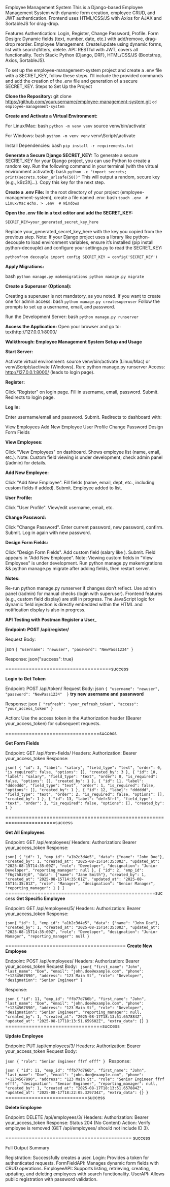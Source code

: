 
Employee Management System
This is a Django-based Employee Management System with dynamic form creation, employee CRUD, and JWT authentication. Frontend uses HTML/CSS/JS with Axios for AJAX and SortableJS for drag-drop.

Features
Authentication: Login, Register, Change Password, Profile.
Form Design: Dynamic fields (text, number, date, etc.) with add/remove, drag-drop reorder.
Employee Management: Create/update using dynamic forms, list with search/filters, delete.
API: RESTful with JWT, covers all functionality.
Tech Stack: Python (Django, DRF), HTML/CSS/JS (Bootstrap, Axios, SortableJS).


To set up the employee-management-system project and create a .env file with a SECRET_KEY, follow these steps. I'll include the provided commands and add the creation of the .env file and generation of a secure SECRET_KEY.
Steps to Set Up the Project


**Clone the Repository:**
git clone https://github.com/yourusername/employee-management-system.git
`cd employee-management-system`

**Create and Activate a Virtual Environment:**

For Linux/Mac:
bash `python -m venv venv`
source venv/bin/activate`

For Windows:
bash `python -m venv venv`
venv\Scripts\activate

Install Dependencies:
bash `pip install -r requirements.txt`


**Generate a Secure Django SECRET_KEY:**
To generate a secure SECRET_KEY for your Django project, you can use Python to create a random key. Run the following command in your terminal (with the virtual environment activated):
bash `python -c "import secrets; print(secrets.token_urlsafe(50))"`
This will output a random, secure key (e.g., k9z3Xj...). Copy this key for the next step.


**Create a .env File:**
In the root directory of your project (employee-management-system), create a file named .env:
bash `touch .env  # Linux/Mac`
`echo. > .env  # Windows`

**Open the .env file in a text editor and add the SECRET_KEY:**

`SECRET_KEY=your_generated_secret_key_here`

Replace your_generated_secret_key_here with the key you copied from the previous step.
Note: If your Django project uses a library like python-decouple to load environment variables, ensure it’s installed (pip install python-decouple) and configure your settings.py to read the SECRET_KEY:

`pythonfrom decouple import config
SECRET_KEY = config('SECRET_KEY')
`

**Apply Migrations:**

bash `python manage.py makemigrations
python manage.py migrate
`

**Create a Superuser (Optional):**

Creating a superuser is not mandatory, as you noted. If you want to create one for admin access:
bash `python manage.py createsuperuser`
Follow the prompts to set up a username, email, and password.


Run the Development Server:
bash `python manage.py runserver`


**Access the Application:**
Open your browser and go to:
texthttp://127.0.0.1:8000/

**Walkthrough: Employee Management System Setup and Usage**

**Start Server:**

Activate virtual environment: source venv/bin/activate (Linux/Mac) or venv\Scripts\activate (Windows).
Run: python manage.py runserver
Access: http://127.0.0.1:8000/ (leads to login page).


**Register:**

Click "Register" on login page.
Fill in username, email, password.
Submit. Redirects to login page.


**Log In:**

Enter username/email and password.
Submit. Redirects to dashboard with:

View Employees
Add New Employee
User Profile
Change Password
Design Form Fields

**View Employees:**

Click "View Employees" on dashboard.
Shows employee list (name, email, etc.).
Note: Custom field viewing is under development; check admin panel (/admin) for details.


**Add New Employee:**

Click "Add New Employee".
Fill fields (name, email, dept, etc., including custom fields if added).
Submit. Employee added to list.


**User Profile:**

Click "User Profile".
View/edit username, email, etc.


**Change Password:**

Click "Change Password".
Enter current password, new password, confirm.
Submit. Log in again with new password.


**Design Form Fields:**

Click "Design Form Fields".
Add custom field (salary like ).
Submit. Field appears in "Add New Employee".
Note: Viewing custom fields in "View Employees" is under development.
Run python manage.py makemigrations && python manage.py migrate after adding fields, then restart server.



**Notes:**

Re-run python manage.py runserver if changes don’t reflect.
Use admin panel (/admin) for manual checks (login with superuser).
Frontend features (e.g., custom field display) are still in progress.
The JavaScript logic for dynamic field injection is directly embedded within the HTML 
and notification display is also in progress.

______________________________API Testing with Postman  Register a User_______________________________

**Endpoint: POST /api/register/**

Request Body:

json
`{
    "username": "newuser",
    "password": "NewPass1234"
}`

Response:
json{"success": true}

====================================success

**Login to Get Token**

Endpoint: POST /api/token/
Request Body:
json
`{
    "username": "newuser",
    "password": "NewPass1234" 
}`
**try new username and passnword** 

Response:
json
`{
    "refresh": "your_refresh_token",
    "access": "your_access_token"
}`

Action: Use the access token in the Authorization header (Bearer your_access_token) for subsequent requests.

================================success

**Get Form Fields**

Endpoint: GET /api/form-fields/
Headers: Authorization: Bearer your_access_token
Response:

`json[
    {
        "id": 3,
        "label": "salary",
        "field_type": "text",
        "order": 0,
        "is_required": false,
        "options": [],
        "created_by": 3
    },
    {
        "id": 10,
        "label": "salary",
        "field_type": "text",
        "order": 0,
        "is_required": false,
        "options": [],
        "created_by": 1
    },
    {
        "id": 11,
        "label": "dddeddd",
        "field_type": "text",
        "order": 1,
        "is_required": false,
        "options": [],
        "created_by": 1
    },
    {
        "id": 12,
        "label": "dddddd",
        "field_type": "text",
        "order": 2,
        "is_required": false,
        "options": [],
        "created_by": 1
    },
    {
        "id": 13,
        "label": "defr3frf",
        "field_type": "text",
        "order": 3,
        "is_required": false,
        "options": [],
        "created_by": 1
    }
`

=======================================================================success

**Get All Employees**

Endpoint: GET /api/employees/
Headers: Authorization: Bearer your_access_token
Response:

`json[
    {
        "id": 1,
        "emp_id": "a1b2c3d4e5",
        "data": {"name": "John Doe"},
        "created_by": 1,
        "created_at": "2025-08-15T14:35:00Z",
        "updated_at": "2025-08-15T14:35:00Z",
        "role": "Developer",
        "designation": "Junior Developer",
        "reporting_manager": null
    },
    {
        "id": 2,
        "emp_id": "f6g7h8i9j0",
        "data": {"name": "Jane Smith"},
        "created_by": 1,
        "created_at": "2025-08-15T14:35:01Z",
        "updated_at": "2025-08-15T14:35:01Z",
        "role": "Manager",
        "designation": "Senior Manager",
        "reporting_manager": 1
    }
]
`
===================================================success
**Get Specific Employee**

Endpoint: GET /api/employees/5/
Headers: Authorization: Bearer your_access_token
Response:

`json{
    "id": 1,
    "emp_id": "a1b2c3d4e5",
    "data": {"name": "John Doe"},
    "created_by": 1,
    "created_at": "2025-08-15T14:35:00Z",
    "updated_at": "2025-08-15T14:35:00Z",
    "role": "Developer",
    "designation": "Junior Manager",
    "reporting_manager": null
}
`

=========================================
**Create New Employee**

Endpoint: POST /api/employees/
Headers: Authorization: Bearer your_access_token
Request Body:
`
json{
  "first_name": "John",
  "last_name": "Doe",
  "email": "john.doe@example.com",
  "phone": "+1234567890",
  "address": "123 Main St",
  "role": "Developer",
  "designation": "Senior Engineer"
}`

Response:

`json
{
    "id": 11,
    "emp_id": "ffb77d766b",
    "first_name": "John",
    "last_name": "Doe",
    "email": "john.doe@example.com",
    "phone": "+1234567890",
    "address": "123 Main St",
    "role": "Developer",
    "designation": "Senior Engineer",
    "reporting_manager": null,
    "created_by": 1,
    "created_at": "2025-08-17T18:13:51.657884Z",
    "updated_at": "2025-08-17T18:13:51.659602Z",
    "extra_data": {}
}
`
=================================success

**Update Employee**

Endpoint: PUT /api/employees/3/
Headers: Authorization: Bearer your_access_token
Request Body:

`json
{
    "role": "Senior Engineer ffrf efff"
}
`
Response:

`json
{
    "id": 11,
    "emp_id": "ffb77d766b",
    "first_name": "John",
    "last_name": "Doe",
    "email": "john.doe@example.com",
    "phone": "+1234567890",
    "address": "123 Main St",
    "role": "Senior Engineer ffrf efff",
    "designation": "Senior Engineer",
    "reporting_manager": null,
    "created_by": 1,
    "created_at": "2025-08-17T18:13:51.657884Z",
    "updated_at": "2025-08-17T18:22:05.329734Z",
    "extra_data": {}
}`
============================success

**Delete Employee**

Endpoint: DELETE /api/employees/3/
Headers: Authorization: Bearer your_access_token
Response: Status 204 (No Content)
Action: Verify employee is removed (GET /api/employees/ should not include ID 3).

=========================================== success

Full Output Summary

Registration: Successfully creates a user.
Login: Provides a token for authenticated requests.
FormFieldAPI: Manages dynamic form fields with CRUD operations.
EmployeeAPI: Supports listing, retrieving, creating, updating, and deleting employees with search functionality.
UserAPI: Allows public registration with password validation.